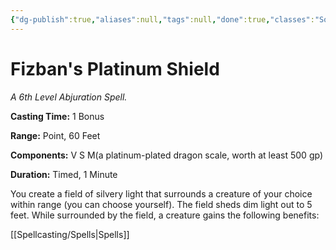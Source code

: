 ```yaml
---
{"dg-publish":true,"aliases":null,"tags":null,"done":true,"classes":"Sorcerer, Wizard,","spellLevel":6,"school":"Abjuration","source":"FTD","permalink":"/spells/fizban-s-platinum-shield/","dgHomeLink":false,"dgPassFrontmatter":true}
---
```


# Fizban's Platinum Shield
*A 6th Level Abjuration Spell.*

**Casting Time:** 1 Bonus

**Range:** Point, 60 Feet

**Components:** V S M(a platinum-plated dragon scale, worth at least 500 gp)

**Duration:** Timed, 1 Minute

You create a field of silvery light that surrounds a creature of your choice within range (you can choose yourself). The field sheds dim light out to 5 feet. While surrounded by the field, a creature gains the following benefits:

[[Spellcasting/Spells|Spells]]